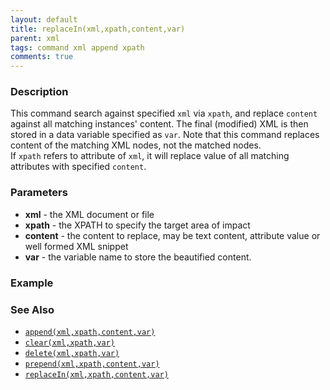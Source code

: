 ```yaml
---
layout: default
title: replaceIn(xml,xpath,content,var)
parent: xml
tags: command xml append xpath
comments: true
---
```



### Description
This command search against specified `xml` via `xpath`, and replace `content` against all matching instances' content. The final 
(modified) XML is then stored in a data variable specified as `var`. Note that this command replaces content of the matching 
XML nodes, not the matched nodes. <br>
If `xpath` refers to attribute of `xml`, it will replace value of all matching attributes with specified `content`.


### Parameters
- **xml** - the XML document or file
- **xpath** - the XPATH to specify the target area of impact
- **content** - the content to replace, may be text content, attribute value or well formed XML snippet
- **var** - the variable name to store the beautified content.

### Example


### See Also
- [`append(xml,xpath,content,var)`](append(xml,xpath,content,var))
- [`clear(xml,xpath,var)`](clear(xml,xpath,var))
- [`delete(xml,xpath,var)`](delete(xml,xpath,var))
- [`prepend(xml,xpath,content,var)`](prepend(xml,xpath,content,var))
- [`replaceIn(xml,xpath,content,var)`](replaceIn(xml,xpath,content,var).md)
